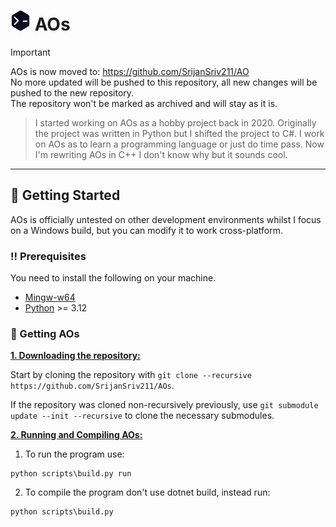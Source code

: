 # <img title="AOs" src="res/AOs.png" width="32" height="32"> AOs
> [!IMPORTANT]
> AOs is now moved to: https://github.com/SrijanSriv211/AO<br>
> No more updated will be pushed to this repository, all new changes will be pushed to the new repository.<br>
> The repository won't be marked as archived and will stay as it is.

> I started working on AOs as a hobby project back in 2020. Originally the project was written in Python but I shifted the project to C#.
> I work on AOs as to learn a programming language or just do time pass.
> Now I'm rewriting AOs in C++ I don't know why but it sounds cool.

***

## :toolbox: Getting Started
AOs is officially untested on other development environments whilst I focus on a Windows build, but you can modify it to work cross-platform.

### :bangbang: Prerequisites
You need to install the following on your machine.
- [Mingw-w64](https://www.mingw-w64.org/downloads/#mingw-builds)
- [Python](https://www.python.org/downloads) >= 3.12

### :pencil: Getting AOs
<ins>**1. Downloading the repository:**</ins>

Start by cloning the repository with `git clone --recursive https://github.com/SrijanSriv211/AOs`.

If the repository was cloned non-recursively previously, use `git submodule update --init --recursive` to clone the necessary submodules.

<ins>**2. Running and Compiling AOs:**</ins>

1. To run the program use:
```console
python scripts\build.py run
```

2. To compile the program don't use dotnet build, instead run:
```console
python scripts\build.py
```
